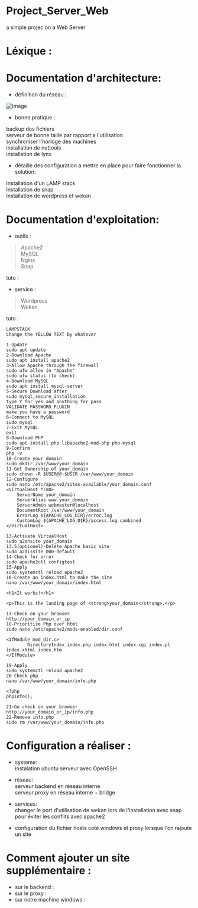 # Project_Server_Web
a simple projec on a Web Server
# Léxique :

# Documentation d'architecture:
- définition du réseau :

![image](https://user-images.githubusercontent.com/72856412/112160798-d2318180-8bea-11eb-935a-bac703b983d6.png)

- bonne pratique :

<p>backup des fichiers <br/>
serveur de bonne taille par rapport a l'utilisation <br/>
synchroniser l'horloge des machines <br/>
installation de nettools <br/>
installation de lynx <br/><p>

- détaille des configuration a mettre en place pour faire fonctionner la solution:

<p>Installation d'un LAMP stack <br/>
Installation de snap <br/>
Installation de wordpress et wekan <br/><p>

# Documentation d'exploitation:
- outils :
> Apache2<br/> MySQL<br/> Nginx<br/> Snap<br/>

tuto :
- service :
> Wordpress<br/> Wekan<br/>

tuto :
```
LAMPSTACK
Change the YELLOW TEXT by whatever

1-Update
sudo apt update
2-Download Apache
sudo apt install apache2
3-Allow Apache through the firewall
sudo ufw allow in "Apache"
sudo ufw status (to check)
4-Download MySQL
sudo apt install mysql-server
5-Secure Download after
sudo mysql_secure_installation
type Y for yes and anything for pass
VALIDATE PASSWORD PLUGIN
make you have a password
6-Connect to MySQL
sudo mysql
7-Exit MySQL
exit
8-Download PhP
sudo apt install php libapache2-mod-php php-mysql
9-Confirm
php -v
10-Create your domain
sudo mkdir /var/www/your_domain
11-Get Ownership of your_domain
sudo chown -R $USER@@:$USER /var/www/your_domain
12-Configure
sudo nano /etc/apache2/sites-available/your_domain.conf
<VirtualHost *:80>
    ServerName your_domain
    ServerAlias www.your_domain
    ServerAdmin webmaster@localhost
    DocumentRoot /var/www/your_domain
    ErrorLog ${APACHE_LOG_DIR}/error.log
    CustomLog ${APACHE_LOG_DIR}/access.log combined
</VirtualHost>

13-Activate VirtualHost
sudo a2ensite your_domain
13.5(optionel)-Delete Apache basic site
sudo a2dissite 000-default
14-Check for error
sudo apache2ctl configtest
15-Apply
sudo systemctl reload apache2
16-Create an index.html to make the site
nano /var/www/your_domain/index.html

<h1>It works!</h1>

<p>This is the landing page of <strong>your_domain</strong>.</p>

17-Check on your browser
http://your_domain_or_ip
18-Prioritize Php over html
sudo nano /etc/apache2/mods-enabled/dir.conf

<IfModule mod_dir.c>
        DirectoryIndex index.php index.html index.cgi index.pl index.xhtml index.htm
</IfModule>

19-Apply
sudo systemctl reload apache2
20-Check php
nano /var/www/your_domain/info.php

<?php
phpinfo();

21-Go check on your browser
http://your_domain_or_ip/info.php
22-Remove info.php
sudo rm /var/www/your_domain/info.php

```



# Configuration a réaliser :

- systeme:<br/>
  instalation ubuntu serveur avec OpenSSH<br/>
  
- réseau:<br/>
  serveur backend en réseau interne<br/>
  serveur proxy en réseau interne + bridge<br/>
    
- services: <br/>
  changer le port d'utilisation de wekan lors de l'installation avec snap pour éviter les conflits avec apache2<br/>

- configuration du fichier hosts coté windows et proxy lorsque l'on rajoute un site



# Comment ajouter un site supplémentaire :
- sur le backend :
- sur le proxy :
- sur notre machine windows :


